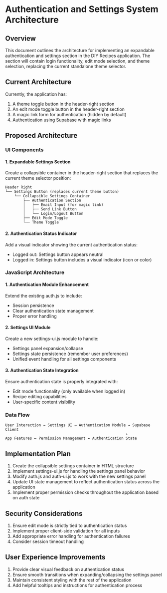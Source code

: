 # Authentication and Settings System Architecture

## Overview

This document outlines the architecture for implementing an expandable authentication and settings section in the DIY Recipes application. The section will contain login functionality, edit mode selection, and theme selection, replacing the current standalone theme selector.

## Current Architecture

Currently, the application has:

1. A theme toggle button in the header-right section
2. An edit mode toggle button in the header-right section 
3. A magic link form for authentication (hidden by default)
4. Authentication using Supabase with magic links

## Proposed Architecture

### UI Components

#### 1. Expandable Settings Section

Create a collapsible container in the header-right section that replaces the current theme selector position:

```
Header Right
└── Settings Button (replaces current theme button)
    └── Collapsible Settings Container
        ├── Authentication Section
        │   ├── Email Input (for magic link)
        │   ├── Send Link Button
        │   └── Login/Logout Button
        ├── Edit Mode Toggle
        └── Theme Toggle
```

#### 2. Authentication Status Indicator

Add a visual indicator showing the current authentication status:

- Logged out: Settings button appears neutral
- Logged in: Settings button includes a visual indicator (icon or color)

### JavaScript Architecture

#### 1. Authentication Module Enhancement

Extend the existing auth.js to include:

- Session persistence
- Clear authentication state management
- Proper error handling

#### 2. Settings UI Module

Create a new settings-ui.js module to handle:

- Settings panel expansion/collapse
- Settings state persistence (remember user preferences)
- Unified event handling for all settings components

#### 3. Authentication State Integration

Ensure authentication state is properly integrated with:

- Edit mode functionality (only available when logged in)
- Recipe editing capabilities
- User-specific content visibility

### Data Flow

```
User Interaction → Settings UI → Authentication Module → Supabase Client
                                                      ↓
App Features ← Permission Management ← Authentication State
```

## Implementation Plan

1. Create the collapsible settings container in HTML structure
2. Implement settings-ui.js for handling the settings panel behavior
3. Modify auth.js and auth-ui.js to work with the new settings panel
4. Update UI state management to reflect authentication status across the application
5. Implement proper permission checks throughout the application based on auth state

## Security Considerations

1. Ensure edit mode is strictly tied to authentication status
2. Implement proper client-side validation for all inputs
3. Add appropriate error handling for authentication failures
4. Consider session timeout handling

## User Experience Improvements

1. Provide clear visual feedback on authentication status
2. Ensure smooth transitions when expanding/collapsing the settings panel
3. Maintain consistent styling with the rest of the application
4. Add helpful tooltips and instructions for authentication process